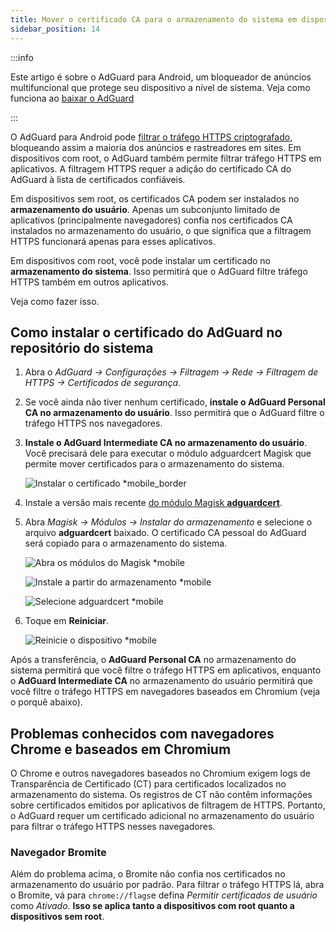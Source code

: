 ```yaml
---
title: Mover o certificado CA para o armazenamento do sistema em dispositivos com root
sidebar_position: 14
---
```


:::info

Este artigo é sobre o AdGuard para Android, um bloqueador de anúncios multifuncional que protege seu dispositivo a nível de sistema. Veja como funciona ao [baixar o AdGuard](https://agrd.io/download-kb-adblock)

:::

O AdGuard para Android pode [filtrar o tráfego HTTPS criptografado](/general/https-filtering/what-is-https-filtering), bloqueando assim a maioria dos anúncios e rastreadores em sites. Em dispositivos com root, o AdGuard também permite filtrar tráfego HTTPS em aplicativos. A filtragem HTTPS requer a adição do certificado CA do AdGuard à lista de certificados confiáveis.

Em dispositivos sem root, os certificados CA podem ser instalados no **armazenamento do usuário**. Apenas um subconjunto limitado de aplicativos (principalmente navegadores) confia nos certificados CA instalados no armazenamento do usuário, o que significa que a filtragem HTTPS funcionará apenas para esses aplicativos.

Em dispositivos com root, você pode instalar um certificado no **armazenamento do sistema**. Isso permitirá que o AdGuard filtre tráfego HTTPS também em outros aplicativos.

Veja como fazer isso.

## Como instalar o certificado do AdGuard no repositório do sistema

1. Abra o *AdGuard → Configurações → Filtragem → Rede → Filtragem de HTTPS → Certificados de segurança*.

1. Se você ainda não tiver nenhum certificado, **instale o AdGuard Personal CA no armazenamento do usuário**. Isso permitirá que o AdGuard filtre o tráfego HTTPS nos navegadores.

1. **Instale o AdGuard Intermediate CA no armazenamento do usuário**. Você precisará dele para executar o módulo adguardcert Magisk que permite mover certificados para o armazenamento do sistema.

    ![Instalar o certificado *mobile_border](https://cdn.adtidy.org/blog/new/asx1xksecurity_certificates.png)

1. Instale a versão mais recente [do módulo Magisk **adguardcert**](https://github.com/AdguardTeam/adguardcert/releases/latest/).

1. Abra *Magisk → Módulos → Instalar do armazenamento* e selecione o arquivo **adguardcert** baixado. O certificado CA pessoal do AdGuard será copiado para o armazenamento do sistema.

    ![Abra os módulos do Magisk *mobile](https://cdn.adtidy.org/content/kb/ad_blocker/android/solving_problems/https-certificate-for-rooted/magisk-module-4.png)

    ![Instale a partir do armazenamento *mobile](https://cdn.adtidy.org/content/kb/ad_blocker/android/solving_problems/https-certificate-for-rooted/magisk-module-5.png)

    ![Selecione adguardcert *mobile](https://cdn.adtidy.org/content/kb/ad_blocker/android/solving_problems/https-certificate-for-rooted/magisk-module-6.png)

1. Toque em **Reiniciar**.

    ![Reinicie o dispositivo *mobile](https://cdn.adtidy.org/content/kb/ad_blocker/android/solving_problems/https-certificate-for-rooted/magisk-module-7.png)

Após a transferência, o **AdGuard Personal CA** no armazenamento do sistema permitirá que você filtre o tráfego HTTPS em aplicativos, enquanto o **AdGuard Intermediate CA** no armazenamento do usuário permitirá que você filtre o tráfego HTTPS em navegadores baseados em Chromium (veja o porquê abaixo).

## Problemas conhecidos com navegadores Chrome e baseados em Chromium

O Chrome e outros navegadores baseados no Chromium exigem logs de Transparência de Certificado (CT) para certificados localizados no armazenamento do sistema. Os registros de CT não contêm informações sobre certificados emitidos por aplicativos de filtragem de HTTPS. Portanto, o AdGuard requer um certificado adicional no armazenamento do usuário para filtrar o tráfego HTTPS nesses navegadores.

### Navegador Bromite

Além do problema acima, o Bromite não confia nos certificados no armazenamento do usuário por padrão. Para filtrar o tráfego HTTPS lá, abra o Bromite, vá para `chrome://flags`e defina *Permitir certificados de usuário* como *Ativado*. **Isso se aplica tanto a dispositivos com root quanto a dispositivos sem root**.
